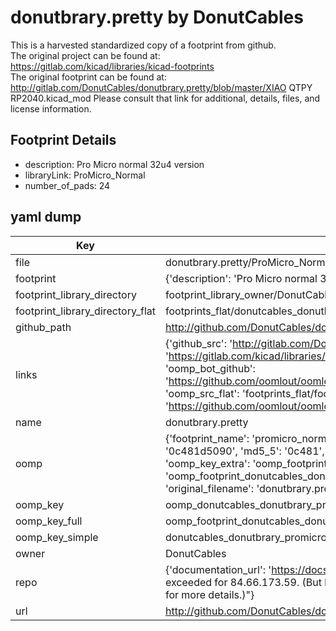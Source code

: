 # donutbrary.pretty by DonutCables  
This is a harvested standardized copy of a footprint from github.  
The original project can be found at:  
https://gitlab.com/kicad/libraries/kicad-footprints  
The original footprint can be found at:
http://gitlab.com/DonutCables/donutbrary.pretty/blob/master/XIAO QTPY RP2040.kicad_mod
Please consult that link for additional, details, files, and license information.  
## Footprint Details
* description: Pro Micro normal 32u4 version  
* libraryLink: ProMicro_Normal  
* number_of_pads: 24  
## yaml dump  
| Key | Value |  
| --- | --- |  
| file | donutbrary.pretty/ProMicro_Normal.kicad_mod |  
| footprint | {'description': 'Pro Micro normal 32u4 version', 'libraryLink': 'ProMicro_Normal', 'number_of_pads': 24} |  
| footprint_library_directory | footprint_library_owner/DonutCables_donutbrary.pretty |  
| footprint_library_directory_flat | footprints_flat/donutcables_donutbrary_promicro_normal/working |  
| github_path | http://github.com/DonutCables/donutbrary.pretty/blob/master/ProMicro_Normal.kicad_mod |  
| links | {'github_src': 'http://gitlab.com/DonutCables/donutbrary.pretty/blob/master/XIAO QTPY RP2040.kicad_mod', 'github_src_repo': 'https://gitlab.com/kicad/libraries/kicad-footprints', 'oomp_bot': 'footprints/donutcables_donutbrary_promicro_normal/working', 'oomp_bot_github': 'https://github.com/oomlout/oomlout_oomp_footprint_bot/tree/main/footprints/donutcables_donutbrary_promicro_normal/working', 'oomp_src_flat': 'footprints_flat/footprints_flat/donutcables_donutbrary_promicro_normal/working', 'oomp_src_flat_github': 'https://github.com/oomlout/oomlout_oomp_footprint_src/tree/main/footprints_flat/donutcables_donutbrary_promicro_normal/working'} |  
| name | donutbrary.pretty |  
| oomp | {'footprint_name': 'promicro_normal', 'library_name': 'donutbrary', 'md5': '0c481d5090f898a6c8f44ec9df1be438', 'md5_10': '0c481d5090', 'md5_5': '0c481', 'md5_6': '0c481d', 'oomp_key': 'oomp_donutcables_donutbrary_promicro_normal', 'oomp_key_extra': 'oomp_footprint_donutcables_donutbrary_promicro_normal', 'oomp_key_full': 'oomp_footprint_donutcables_donutbrary_promicro_normal_0c481d', 'oomp_key_simple': 'donutcables_donutbrary_promicro_normal', 'original_filename': 'donutbrary.pretty/ProMicro_Normal.kicad_mod', 'owner_name': 'donutcables'} |  
| oomp_key | oomp_donutcables_donutbrary_promicro_normal |  
| oomp_key_full | oomp_footprint_donutcables_donutbrary_promicro_normal |  
| oomp_key_simple | donutcables_donutbrary_promicro_normal |  
| owner | DonutCables |  
| repo | {'documentation_url': 'https://docs.github.com/rest/overview/resources-in-the-rest-api#rate-limiting', 'message': "API rate limit exceeded for 84.66.173.59. (But here's the good news: Authenticated requests get a higher rate limit. Check out the documentation for more details.)"} |  
| url | http://github.com/DonutCables/donutbrary.pretty |  

